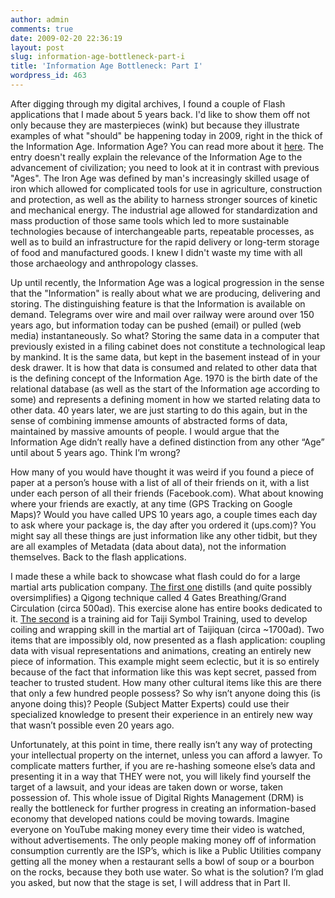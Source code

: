 ```yaml
---
author: admin
comments: true
date: 2009-02-20 22:36:19
layout: post
slug: information-age-bottleneck-part-i
title: 'Information Age Bottleneck: Part I'
wordpress_id: 463
---
```


After digging through my digital archives, I found a couple of Flash applications that I made about 5 years back. I'd like to show them off not only because they are masterpieces (wink) but because they illustrate examples of what "should" be happening today in 2009, right in the thick of the Information Age. Information Age? You can read more about it [here](http://en.wikipedia.org/wiki/Information_Age). The entry doesn't really explain the relevance of the Information Age to the advancement of civilization; you need to look at it in contrast with previous "Ages". The Iron Age was defined by man's increasingly skilled usage of iron which allowed for complicated tools for use in agriculture, construction and protection, as well as the ability to harness stronger sources of kinetic and mechanical energy. The industrial age allowed for standardization and mass production of those same tools which led to more sustainable technologies because of interchangeable parts, repeatable processes, as well as to build an infrastructure for the rapid delivery or long-term storage of food and manufactured goods. I knew I didn't waste my time with all those archaeology and anthropology classes.

Up until recently, the Information Age was a logical progression in the sense that the "Information" is really about what we are producing, delivering and storing. The distinguishing feature is that the Information is available on demand. Telegrams over wire and mail over railway were around over 150 years ago, but information today can be pushed (email) or pulled (web media) instantaneously. So what? Storing the same data in a computer that previously existed in a filing cabinet does not constitute a technological leap by mankind. It is the same data, but kept in the basement instead of in your desk drawer. It is how that data is consumed and related to other data that is the defining concept of the Information Age. 1970 is the birth date of the relational database (as well as the start of the Information age according to some) and represents a defining moment in how we started relating data to other data. 40 years later, we are just starting to do this again, but in the sense of combining immense amounts of abstracted forms of data, maintained by massive amounts of people. I would argue that the Information Age didn’t really have a defined distinction from any other “Age” until about 5 years ago. Think I’m wrong?

How many of you would have thought it was weird if you found a piece of paper at a person’s house with a list of all of their friends on it, with a list under each person of all their friends (Facebook.com). What about knowing where your friends are exactly, at any time (GPS Tracking on Google Maps)? Would you have called UPS 10 years ago, a couple times each day to ask where your package is, the day after you ordered it (ups.com)? You might say all these things are just information like any other tidbit, but they are all examples of Metadata (data about data), not the information themselves. Back to the flash applications.

I made these a while back to showcase what flash could do for a large martial arts publication company. [The first one](/resources/jb5000/gates_master.swf) distills (and quite possibly oversimplifies) a Qigong technique called 4 Gates Breathing/Grand Circulation (circa 500ad). This exercise alone has entire books dedicated to it. [The second](/resources/jb5000/taijisymbol2.5.swf) is a training aid for Taiji Symbol Training, used to develop coiling and wrapping skill in the martial art of Taijiquan (circa ~1700ad). Two items that are impossibly old, now presented as a flash application: coupling data with visual representations and animations, creating an entirely new piece of information. This example might seem eclectic, but it is so entirely because of the fact that information like this was kept secret, passed from teacher to trusted student. How many other cultural items like this are there that only a few hundred people possess? So why isn’t anyone doing this (is anyone doing this)? People (Subject Matter Experts) could use their specialized knowledge to present their experience in an entirely new way that wasn’t possible even 20 years ago.

Unfortunately, at this point in time, there really isn’t any way of protecting your intellectual property on the internet, unless you can afford a lawyer. To complicate matters further, if you are re-hashing someone else’s data and presenting it in a way that THEY were not, you will likely find yourself the target of a lawsuit, and your ideas are taken down or worse, taken possession of. This whole issue of Digital Rights Management (DRM) is really the bottleneck for further progress in creating an information-based economy that developed nations could be moving towards. Imagine everyone on YouTube making money every time their video is watched, without advertisements. The only people making money off of information consumption currently are the ISP’s, which is like a Public Utilities company getting all the money when a restaurant sells a bowl of soup or a bourbon on the rocks, because they both use water. So what is the solution? I’m glad you asked, but now that the stage is set, I will address that in Part II.
